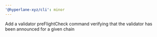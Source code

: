 ```yaml
---
'@hyperlane-xyz/cli': minor
---
```


Add a validator preFlightCheck command verifying that the validator has been announced for a given chain
